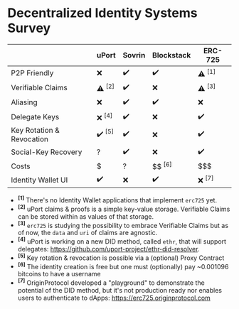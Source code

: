 # Decentralized Identity Systems Survey


|                                | uPort    | Sovrin   | Blockstack | ERC-725  |
| --------                       | -------- | -------- | ---------- | -------- |
| P2P Friendly                   | ❌       | ✔️        | ✔️         | ⚠️ <sup>[1]</sup>   |
| Verifiable Claims              | ⚠️ <sup>[2]</sup>   | ✔️      | ❌         | ⚠️ <sup>[3]</sup>   |
| Aliasing                       | ❌       | ✔️        | ✔️         | ❌       |
| Delegate Keys                  | ❌ <sup>[4]</sup>    | ✔️      | ❌         | ✔️       |
| Key Rotation & Revocation      | ✔️ <sup>[5]</sup>    | ✔️      |  ❌          | ✔️          |
| Social-Key Recovery            | ?         | ✔️      | ❌            | ✔️        |
| Costs                          | $        | ?         | $$ <sup>[6]</sup>        | $$$       |
| Identity Wallet UI             | ✔️        | ❌      | ✔️        | ❌ <sup>[7]</sup>   |

- <sup>**[1]**</sup> There's no Identity Wallet applications that implement `erc725` yet.
- <sup>**[2]**</sup> uPort claims & proofs is a simple key-value storage. Verifiable Claims can be stored within as values of that storage.
- <sup>**[3]**</sup> `erc725` is studying the possibility to embrace Verifiable Claims but as of now, the `data` and `uri` of claims are agnostic.
- <sup>**[4]**</sup> uPort is working on a new DID method, called `ethr`, that will support delegates: https://github.com/uport-project/ethr-did-resolver.
- <sup>**[5]**</sup> Key rotation & revocation is possible via a (optional) Proxy Contract
- <sup>**[6]**</sup> The identity creation is free but one must (optionally) pay ~0.001096 bitcoins to have a username
- <sup>**[7]**</sup> OriginProtocol developed a "playground" to demonstrate the potential of the DID method, but it's not production ready nor enables users to authenticate to dApps: https://erc725.originprotocol.com
